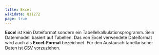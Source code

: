 ```yaml
---
title: Excel
wikidata: Q11272
page: true
---
```


**Excel** ist kein Dateiformat sondern ein Tabellelkalkulationsprogramm. Sein
Datenmodell basiert auf Tabellen. Das von Excel verwendete Dateiformat wird
auch als **Excel-Format** bezeichnet. Für den Austausch tabellarischer Daten
ist [CSV](csv) vorzuziehen.
